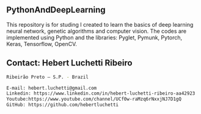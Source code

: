 ## PythonAndDeepLearning
This repository is for studing I created to learn the basics of deep learning neural network,  genetic algorithms and computer vision. 
The codes are implemented using Python and the libraries: Pyglet, Pymunk, Pytorch, Keras, Tensorflow, OpenCV. 

## Contact: Hebert Luchetti Ribeiro
```bash
Ribeirão Preto – S.P. - Brazil

E-mail: hebert.luchetti@gmail.com
Linkedin: https://www.linkedin.com/in/hebert-luchetti-ribeiro-aa42923
Youtube:https://www.youtube.com/channel/UCf0w-raMzq6rNxxjNJ7D1gQ
GitHub: https://github.com/hebertluchetti
```
